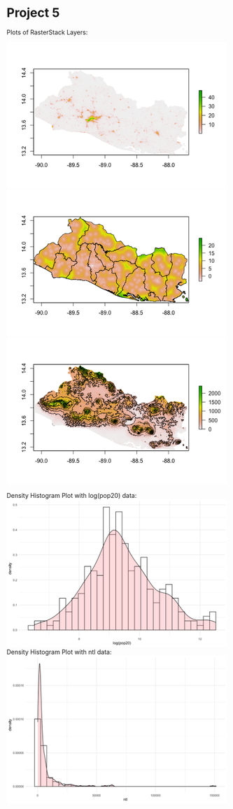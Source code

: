 # Project 5

Plots of RasterStack Layers:

![](Rplot02.png)
![](Rplot03.png)
![](Rplot01.png)

Density Histogram Plot with log(pop20) data:
![](slv_adm2_histogram.png)
Density Histogram Plot with ntl data:
![](slv_adm2_histogram2.png)
